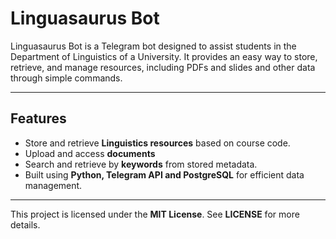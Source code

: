# Linguasaurus Bot

Linguasaurus Bot is a Telegram bot designed to assist students in the Department of Linguistics of a University. It provides an easy way to store, retrieve, and manage resources, including PDFs and slides and other data through simple commands.

---

## Features

- Store and retrieve **Linguistics resources** based on course code.
- Upload and access **documents**
- Search and retrieve by **keywords** from stored metadata.
- Built using **Python, Telegram API and PostgreSQL** for efficient data management.

---

This project is licensed under the **MIT License**. See **LICENSE** for more details.
